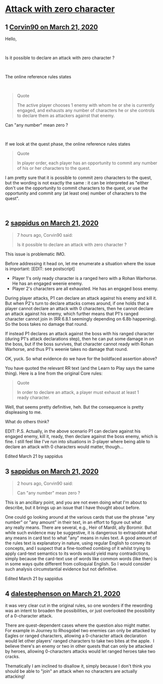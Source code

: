 # [Attack with zero character](https://community.fantasyflightgames.com/topic/307065-attack-with-zero-character/)

## 1 [Corvin90 on March 21, 2020](https://community.fantasyflightgames.com/topic/307065-attack-with-zero-character/?do=findComment&comment=3917333)

Hello,

 

Is it possible to declare an attack with zero character ?

 

The online reference rules states

 

> Quote
> 
> The active player chooses 1 enemy with whom he or
> she is currently engaged, and exhausts any number
> of characters he or she controls to declare them as
> attackers against that enemy.

Can "any number" mean zero ?

 

If we look at the quest phase, the online reference rules states

> Quote
> 
> In player order, each player has an opportunity
> to commit any number of his or her characters to
> the quest.

I am pretty sure that it is possible to commit zero characters to the quest, but the wording is not exactly the same : it can be interpreted as "either don't use the opportunity to commit characters to the quest, or use the opportunity and commit any (at least one) number of characters to the quest".

 

## 2 [sappidus on March 21, 2020](https://community.fantasyflightgames.com/topic/307065-attack-with-zero-character/?do=findComment&comment=3917360)

> 7 hours ago, Corvin90 said:
> 
> Is it possible to declare an attack with zero character ?

This issue is problematic IMO.

Before addressing it head on, let me enumerate a situation where the issue is important: [EDIT: see postscript]

 * Player 1's only ready character is a ranged hero with a Rohan Warhorse. He has an engaged weenie enemy.
 * Player 2's characters are all exhausted. He has an engaged boss enemy.

During player attacks, P1 can declare an attack against his enemy and kill it. But when P2's turn to declare attacks comes around, if one holds that a player cannot declare an attack with 0 characters, then he cannot declare an attack against his enemy, which further means that P1's ranged character cannot join in (RR 6.8.1 seemingly depending on 6.8b happening). So the boss takes no damage that round.

If instead P1 declares an attack against the boss with his ranged character (during P1's attack declarations step), then he can put some damage in on the boss, but if the boss survives, that character cannot ready with Rohan Warhorse, and thus P1's weenie takes no damage that round.

OK, yuck. So what evidence do we have for the boldfaced assertion above?

You have quoted the relevant RR text (and the Learn to Play says the same thing). Here is a line from the original Core rules:

> Quote
> 
> In order to declare an attack, a player must exhaust at least 1 ready character.

Well, that seems pretty definitive, heh. But the consequence is pretty displeasing to me.

What do others think?

EDIT: P.S. Actually, in the above scenario P1 can declare against his engaged enemy, kill it, ready, then declare against the boss enemy, which is fine. I still feel like I've run into situations in 3-player where being able to declare an attack with 0 characters would matter, though…

Edited March 21 by sappidus

## 3 [sappidus on March 21, 2020](https://community.fantasyflightgames.com/topic/307065-attack-with-zero-character/?do=findComment&comment=3917363)

> 2 hours ago, Corvin90 said:
> 
> Can "any number" mean zero ?

This is an ancillary point, and you are not even doing what I'm about to describe, but it brings up an issue that I have thought about before.

One could go looking around at the various cards that use the phrase "any number" or "any amount" in their text, in an effort to figure out what any really means. There are several, e.g., Heir of Mardil, ally Boromir. But while such evidence may be suggestive, it is dangerous to extrapolate what any means in card text to what "any" means in rules text. A good amount of the rules text is explanatory in nature, using regular English to convey its concepts, and I suspect that a fine-toothed combing of it whilst trying to apply card-text semantics to its words would yield many contradictions, simply because the card-text use of words like common words (like then) is in some ways quite different from colloquial English. So I would consider such analysis circumstantial evidence but not definitive.

Edited March 21 by sappidus

## 4 [dalestephenson on March 21, 2020](https://community.fantasyflightgames.com/topic/307065-attack-with-zero-character/?do=findComment&comment=3917391)

it was very clear cut in the original rules, so one wonders if the rewording was an intent to broaden the possibilities, or just overlooked the possibility of a 0-character attack.

There are quest-dependent cases where the question also might matter.  For example in Journey to Rhosgobel two enemies can only be attacked by Eagles or ranged characters, allowing a 0-character attack declaration would let other players' ranged characters to take two bites at the apple.  I believe there's an enemy or two in other quests that can only be attacked by heroes, allowing 0-characters attacks would let ranged heroes take two cracks.

Thematically I am inclined to disallow it, simply because I don't think you should be able to "join" an attack when no characters are actually attacking!  

 

